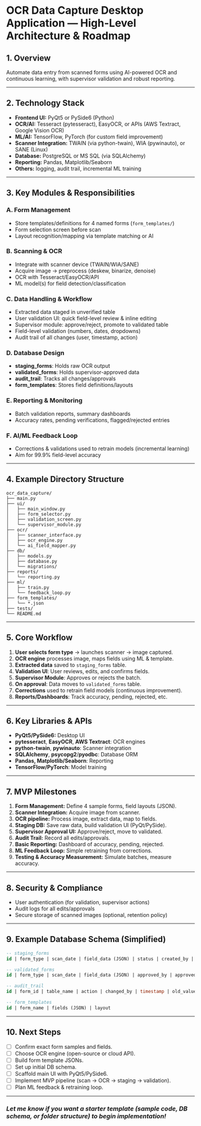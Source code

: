 # OCR Data Capture Desktop Application — High-Level Architecture & Roadmap

## 1. Overview
Automate data entry from scanned forms using AI-powered OCR and continuous learning, with supervisor validation and robust reporting.

---

## 2. Technology Stack

- **Frontend UI:** PyQt5 or PySide6 (Python)
- **OCR/AI:** Tesseract (pytesseract), EasyOCR, or APIs (AWS Textract, Google Vision OCR)
- **ML/AI:** TensorFlow, PyTorch (for custom field improvement)
- **Scanner Integration:** TWAIN (via python-twain), WIA (pywinauto), or SANE (Linux)
- **Database:** PostgreSQL or MS SQL (via SQLAlchemy)
- **Reporting:** Pandas, Matplotlib/Seaborn
- **Others:** logging, audit trail, incremental ML training

---

## 3. Key Modules & Responsibilities

### A. Form Management
- Store templates/definitions for 4 named forms (`form_templates/`)
- Form selection screen before scan
- Layout recognition/mapping via template matching or AI

### B. Scanning & OCR
- Integrate with scanner device (TWAIN/WIA/SANE)
- Acquire image → preprocess (deskew, binarize, denoise)
- OCR with Tesseract/EasyOCR/API
- ML model(s) for field detection/classification

### C. Data Handling & Workflow
- Extracted data staged in unverified table
- User validation UI: quick field-level review & inline editing
- Supervisor module: approve/reject, promote to validated table
- Field-level validation (numbers, dates, dropdowns)
- Audit trail of all changes (user, timestamp, action)

### D. Database Design
- **staging_forms**: Holds raw OCR output
- **validated_forms**: Holds supervisor-approved data
- **audit_trail**: Tracks all changes/approvals
- **form_templates**: Stores field definitions/layouts

### E. Reporting & Monitoring
- Batch validation reports, summary dashboards
- Accuracy rates, pending verifications, flagged/rejected entries

### F. AI/ML Feedback Loop
- Corrections & validations used to retrain models (incremental learning)
- Aim for 99.9% field-level accuracy

---

## 4. Example Directory Structure

```
ocr_data_capture/
├── main.py
├── ui/
│   ├── main_window.py
│   ├── form_selector.py
│   ├── validation_screen.py
│   └── supervisor_module.py
├── ocr/
│   ├── scanner_interface.py
│   ├── ocr_engine.py
│   └── ai_field_mapper.py
├── db/
│   ├── models.py
│   ├── database.py
│   └── migrations/
├── reports/
│   └── reporting.py
├── ml/
│   ├── train.py
│   └── feedback_loop.py
├── form_templates/
│   └── *.json
├── tests/
└── README.md
```

---

## 5. Core Workflow

1. **User selects form type** → launches scanner → image captured.
2. **OCR engine** processes image, maps fields using ML & template.
3. **Extracted data** saved to `staging_forms` table.
4. **Validation UI**: User reviews, edits, and confirms fields.
5. **Supervisor Module**: Approves or rejects the batch.
6. **On approval**: Data moves to `validated_forms` table.
7. **Corrections** used to retrain field models (continuous improvement).
8. **Reports/Dashboards**: Track accuracy, pending, rejected, etc.

---

## 6. Key Libraries & APIs

- **PyQt5/PySide6:** Desktop UI
- **pytesseract**, **EasyOCR**, **AWS Textract**: OCR engines
- **python-twain**, **pywinauto**: Scanner integration
- **SQLAlchemy**, **psycopg2**/**pyodbc**: Database ORM
- **Pandas, Matplotlib/Seaborn**: Reporting
- **TensorFlow/PyTorch**: Model training

---

## 7. MVP Milestones

1. **Form Management:** Define 4 sample forms, field layouts (JSON).
2. **Scanner Integration:** Acquire image from scanner.
3. **OCR pipeline:** Process image, extract data, map to fields.
4. **Staging DB:** Save raw data, build validation UI (PyQt/PySide).
5. **Supervisor Approval UI:** Approve/reject, move to validated.
6. **Audit Trail:** Record all edits/approvals.
7. **Basic Reporting:** Dashboard of accuracy, pending, rejected.
8. **ML Feedback Loop:** Simple retraining from corrections.
9. **Testing & Accuracy Measurement:** Simulate batches, measure accuracy.

---

## 8. Security & Compliance

- User authentication (for validation, supervisor actions)
- Audit logs for all edits/approvals
- Secure storage of scanned images (optional, retention policy)

---

## 9. Example Database Schema (Simplified)

```sql
-- staging_forms
id | form_type | scan_date | field_data (JSON) | status | created_by | created_at

-- validated_forms
id | form_type | scan_date | field_data (JSON) | approved_by | approved_at

-- audit_trail
id | form_id | table_name | action | changed_by | timestamp | old_value | new_value

-- form_templates
id | form_name | fields (JSON) | layout

```

---

## 10. Next Steps

- [ ] Confirm exact form samples and fields.
- [ ] Choose OCR engine (open-source or cloud API).
- [ ] Build form template JSONs.
- [ ] Set up initial DB schema.
- [ ] Scaffold main UI with PyQt5/PySide6.
- [ ] Implement MVP pipeline (scan → OCR → staging → validation).
- [ ] Plan ML feedback & retraining loop.

---

### *Let me know if you want a starter template (sample code, DB schema, or folder structure) to begin implementation!*